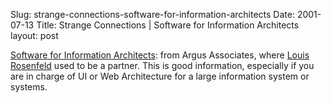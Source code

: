 Slug: strange-connections-software-for-information-architects
Date: 2001-07-13
Title: Strange Connections | Software for Information Architects
layout: post

<a href="http://argus-acia.com/strange_connections/strange011.html">Software for Information Architects</a>: from Argus Associates, where <a href="http://www.louisrosenfeld.com/">Louis Rosenfeld</a> used to be a partner. This is good information, especially if you are in charge of UI or Web Architecture for a large information system or systems.
